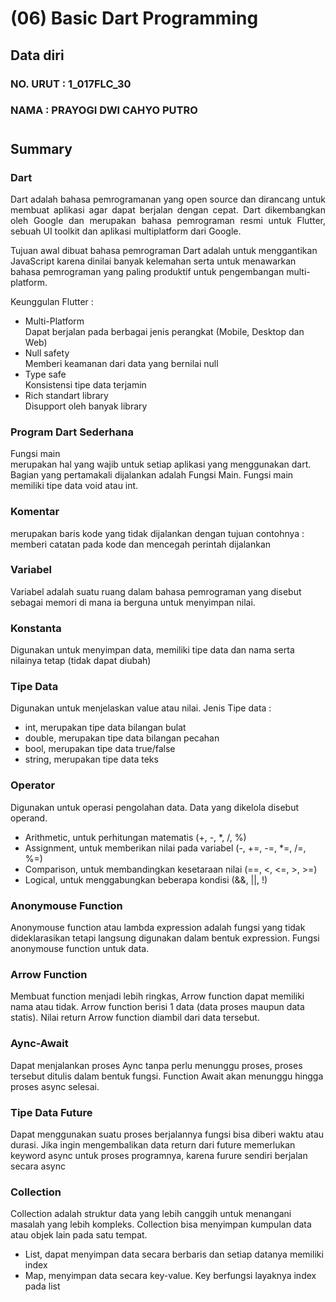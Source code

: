 # (06) Basic Dart Programming
## Data diri 
### NO. URUT : 1_017FLC_30
### NAMA : PRAYOGI DWI CAHYO PUTRO
#
## Summary
### **Dart**
<p style="text-align: justify">Dart adalah bahasa pemrogramanan yang open source dan dirancang untuk membuat aplikasi agar dapat berjalan dengan cepat. Dart dikembangkan oleh Google dan merupakan bahasa pemrograman resmi untuk Flutter, sebuah UI toolkit dan aplikasi multiplatform dari Google.</p>

Tujuan awal dibuat bahasa pemrograman Dart adalah untuk menggantikan JavaScript karena dinilai banyak kelemahan serta untuk menawarkan bahasa pemrograman yang paling produktif untuk pengembangan multi-platform.

Keunggulan Flutter :
- Multi-Platform
<br>Dapat berjalan pada berbagai jenis perangkat (Mobile, Desktop dan Web)
- Null safety
<br>Memberi keamanan dari data yang bernilai null
- Type safe
<br>Konsistensi tipe data terjamin
- Rich standart library
<br>Disupport oleh banyak library

### **Program Dart Sederhana**
Fungsi main <br>
merupakan hal yang wajib untuk setiap aplikasi yang menggunakan dart. Bagian yang pertamakali dijalankan adalah Fungsi Main. Fungsi main memiliki tipe data void atau int.

### Komentar<br>
merupakan baris kode yang tidak dijalankan dengan tujuan contohnya : memberi catatan pada kode dan mencegah perintah dijalankan

### Variabel
Variabel adalah suatu ruang dalam bahasa pemrograman yang disebut sebagai memori di mana ia berguna untuk menyimpan nilai.

### Konstanta
Digunakan untuk menyimpan data, memiliki tipe data dan nama serta nilainya tetap (tidak dapat diubah)

### Tipe Data
Digunakan untuk menjelaskan value atau nilai. 
Jenis Tipe data : <br>
- int, merupakan tipe data bilangan bulat
- double, merupakan tipe data bilangan pecahan
- bool, merupakan tipe data true/false
- string, merupakan tipe data teks

### Operator
Digunakan untuk operasi pengolahan data. Data yang dikelola disebut operand.
- Arithmetic, untuk perhitungan matematis (+, -, *, /, %)
- Assignment, untuk memberikan nilai pada variabel (-, +=, -=, *=, /=, %=)
- Comparison, untuk membandingkan kesetaraan nilai (==, <, <=, >, >=)
- Logical, untuk menggabungkan beberapa kondisi (&&, ||, !)

### Anonymouse Function
Anonymouse function atau lambda expression adalah fungsi yang tidak dideklarasikan tetapi langsung digunakan dalam bentuk expression. Fungsi anonymouse function untuk data.

### Arrow Function
Membuat function menjadi lebih ringkas, Arrow function dapat memiliki nama atau tidak. Arrow function berisi 1 data (data proses maupun data statis). Nilai return Arrow function diambil dari data tersebut.

### Aync-Await
Dapat menjalankan proses Aync tanpa perlu menunggu proses, proses tersebut ditulis dalam bentuk fungsi. Function Await akan menunggu hingga proses async selesai.

### Tipe Data Future
Dapat menggunakan suatu proses berjalannya fungsi bisa diberi waktu atau durasi. Jika ingin mengembalikan data return dari future memerlukan keyword async untuk proses programnya, karena furure sendiri berjalan secara async

### Collection
Collection adalah struktur data yang lebih canggih untuk menangani masalah yang lebih kompleks. Collection bisa menyimpan kumpulan data atau objek lain pada satu tempat.
- List, dapat menyimpan data secara berbaris dan setiap datanya memiliki index
- Map, menyimpan data secara key-value. Key berfungsi layaknya index pada list